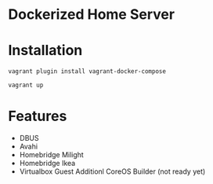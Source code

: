 Dockerized Home Server
======================

# Installation

    vagrant plugin install vagrant-docker-compose

    vagrant up

 # Features
 
 * DBUS
 * Avahi
 * Homebridge Milight
 * Homebridge Ikea
 * Virtualbox Guest Additionl CoreOS Builder (not ready yet)